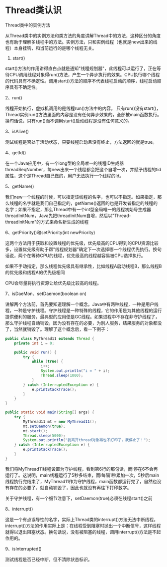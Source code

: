 # Thread类认识


Thread类中的实例方法

从Thread类中的实例方法和类方法的角度讲解Thread中的方法，这种区分的角度也有助于理解多线程中的方法。实例方法，只和实例线程（也就是new出来的线程）本身挂钩，和当前运行的是哪个线程无关。


1. start()

start()方法的作用讲得直白点就是通知"线程规划器"，此线程可以运行了，正在等待CPU调用线程对象得run()方法，产生一个异步执行的效果。CPU执行哪个线程的代码具有不确定性。调用start()方法的顺序不代表线程启动的顺序，线程启动顺序具有不确定性。


2、run()

线程开始执行，虚拟机调用的是线程run()方法中的内容。
只有run()没有start()，Thread实例run()方法里面的内容是没有任何异步效果的，全部被main函数执行。换句话说，只有run()而不调用start()启动线程是没有任何意义的。


3、isAlive()

测试线程是否处于活动状态，只要线程启动且没有终止，方法返回的就是true。



4、getId()

在一个Java应用中，有一个long型的全局唯一的线程ID生成器threadSeqNumber，每new出来一个线程都会把这个自增一次，并赋予线程的tid属性，这个是Thread自己做的，用户无法执行一个线程的Id。

5、getName()

我们new一个线程的时候，可以指定该线程的名字，也可以不指定。如果指定，那么线程的名字就是我们自己指定的，getName()返回的也是开发者指定的线程的名字；如果不指定，那么Thread中有一个int型全局唯一的线程初始号生成器threadInitNum，Java先把threadInitNum自增，然后以"Thread-threadInitNum"的方式来命名新生成的线程

6、getPriority()和setPriority(int newPriority)

这两个方法用于获取和设置线程的优先级，优先级高的CPU得到的CPU资源比较多，设置优先级有助于帮"线程规划器"确定下一次选择哪一个线程优先执行。换句话说，两个在等待CPU的线程，优先级高的线程越容易被CPU选择执行。

如果不手动指定，那么线程优先级具有继承性，比如线程A启动线程B，那么线程B的优先级和线程A的优先级相同

CPU会尽量将执行资源让给优先级比较高的线程。



7、isDaeMon、setDaemon(boolean on)

讲解两个方法前，首先要知道理解一个概念。Java中有两种线程，一种是用户线程，一种是守护线程。守护线程是一种特殊的线程，它的作用是为其他线程的运行提供便利的服务，最典型的应用便是GC线程。如果进程中不存在非守护线程了，那么守护线程自动销毁，因为没有存在的必要，为别人服务，结果服务的对象都没了，当然就销毁了。理解了这个概念后，看一下例子：

```Java
public class MyThread11 extends Thread {
    private int i = 0;

    public void run() {
        try {
            while (true) {
                i++;
                System.out.println("i = " + i);
                Thread.sleep(1000);
            }
        } catch (InterruptedException e) {
            e.printStackTrace();
        }
    }
}

public static void main(String[] args) {
    try {
        MyThread11 mt = new MyThread11();
        mt.setDaemon(true);
        mt.start();
        Thread.sleep(5000);
        System.out.println("我离开thread对象再也不打印了，我停止了！");
    } catch (InterruptedException e) {
        e.printStackTrace();
    }
}
```

我们将MyThread11线程设置为守护线程，看到第6行的那句话，而i停在6不会再运行了。这说明，main线程运行了5秒多结束，而i每隔1秒累加一次，5秒后main线程执行完结束了，MyThread11作为守护线程，main函数都运行完了，自然也没有存在的必要了，就自动销毁了，因此也就没有再往下打印数字。

关于守护线程，有一个细节注意下，setDaemon(true)必须在线程start()之前

8、interrupt()

这是一个有点误导性的名字，实际上Thread类的interrupt()方法无法中断线程。
interrupt()方法的作用实际上是：在线程受到阻塞时抛出一个中断信号，这样线程就得以退出阻塞状态。换句话说，没有被阻塞的线程，调用interrupt()方法是不起作用的。

9、isInterrupted()

测试线程是否已经中断，但不清除状态标识。
